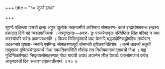 +++
title = "१० सुपर्ण इत्था"

+++

सुपर्णः पक्षिरूपा गायत्री इत्था अमुत्र द्युलोके नखमात्मीयं आसिषाय सोमाहरण- काले इन्द्रार्थमाबबन्ध इन्द्रस्य प्रसादात् दिवि पदं न्यस्तवतीत्यर्थः । तत्रदृष्टान्तः—अवरु- द्धः पञ्जरेणावृतः परिवेष्टितः सिंहः परिपदं न यथा करस्योपरि सर्वतः पादमवबध्नाति । किञ्च चिदित्युपमार्थे यथा केनापि बद्धपादोनिरुद्धोमहिषः तर्ष्यावान् उदकाभावे तृषावा- न्भवति एवमिन्द्रः सोमाहरणात्पूर्वं सोमाभावे तृषितवानितिशेषः । तस्मै तादर्थ्ये चतुर्थी तादृशस्य तृषितस्येन्द्रस्यार्थं गोधा गमयतिवर्णानिति गौर्वाक् तत्र निधीयमानत्वाद्गायत्री गोधा । यद्वा गुधिर्निष्कर्षणार्थः निष्कृष्यसोमाहरणात् गोधा गायत्री अयथं अयत्नेन लील येत्यर्थः एतत्सोमजातं कर्षत् आकृष्टवती दिवः सकाशादाहृतवतीत्यर्थः ॥ १० ॥